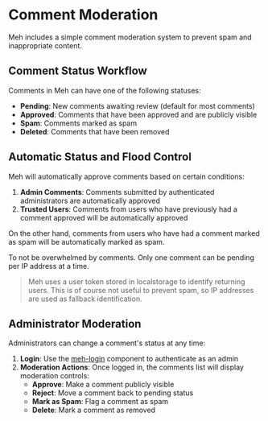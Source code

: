 # Comment Moderation

Meh includes a simple comment moderation system to prevent spam and inappropriate content.

## Comment Status Workflow

Comments in Meh can have one of the following statuses:

- **Pending**: New comments awaiting review (default for most comments)
- **Approved**: Comments that have been approved and are publicly visible
- **Spam**: Comments marked as spam
- **Deleted**: Comments that have been removed

## Automatic Status and Flood Control

Meh will automatically approve comments based on certain conditions:

1. **Admin Comments**: Comments submitted by authenticated administrators are automatically approved
2. **Trusted Users**: Comments from users who have previously had a comment approved will be automatically approved

On the other hand, comments from users who have had a comment marked as spam will be automatically marked as spam.

To not be overwhelmed by comments. Only one comment can be pending per IP address at a time.

> Meh uses a user token stored in localstorage to identify returning users. This is of course not useful to prevent spam, so IP addresses are used as fallback identification.


## Administrator Moderation

Administrators can change a comment's status at any time:

1. **Login**: Use the [meh-login](../frontend/src/components/meh-login/readme.md) component to authenticate as an admin
2. **Moderation Actions**: Once logged in, the comments list will display moderation controls:
   - **Approve**: Make a comment publicly visible
   - **Reject**: Move a comment back to pending status
   - **Mark as Spam**: Flag a comment as spam
   - **Delete**: Mark a comment as removed
